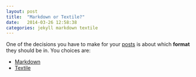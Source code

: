 ```yaml
---
layout: post
title:  "Markdown or Textile?"
date:   2014-03-26 12:58:38
categories: jekyll markdown textile
---
```


One of the decisions you have to make for your [posts][posts] is about
which __format__ they should be in. You choices are:

* [Markdown][markdown]
* [Textile][textile]

[markdown]: http://daringfireball.net/projects/markdown
[textile]:  http://textile.sitemonks.com
[posts]:    http://jekyllrb.com/docs/posts
